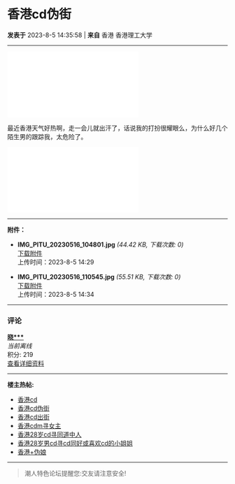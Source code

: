 # 香港cd伪街

**发表于** 2023-8-5 14:35:58 | **来自** 香港 香港理工大学

---

![香港cd伪街](forum.php?mod=image&aid=254992&size=100x100&key=366eff9c0fbfefc1&type=1)

最近香港天气好热啊，走一会儿就出汗了，话说我的打扮很耀眼么，为什么好几个陌生男的跟踪我，太危险了。

![香港cd伪街](forum.php?mod=image&aid=254993&size=100x100&key=24bb13d9a4b6ef36&type=1)

---

**附件：**
- **IMG_PITU_20230516_104801.jpg** _(44.42 KB, 下载次数: 0)_  
  [下载附件](https://face.crtslta.com/forum.php?mod=attachment&aid=MjU0OTkyfGRhMmI4ZmFlfDE3NDA2Nzk3NDB8MHw2MDI2MjU%3D&nothumb=yes)  
  上传时间：2023-8-5 14:29
  
- **IMG_PITU_20230516_110545.jpg** _(55.51 KB, 下载次数: 0)_  
  [下载附件](https://face.crtslta.com/forum.php?mod=attachment&aid=MjU0OTkzfGY5MjY2MWZmfDE3NDA2Nzk3NDB8MHw2MDI2MjU%3D&nothumb=yes)  
  上传时间：2023-8-5 14:34

---

### 评论

**[晓\*\*\*](https://face.crtslta.com/space-uid-621480.html)**  
_当前离线_  
积分: 219  
[查看详细资料](https://face.crtslta.com/home.php?mod=space&uid=621480&do=profile)

---

**楼主热帖:**
- [香港cd](https://face.crtslta.com/thread-664631-1-1.html)
- [香港cd伪街](https://face.crtslta.com/thread-602625-1-1.html)
- [香港cd出街](https://face.crtslta.com/thread-597681-1-1.html)
- [香港cdm寻女主](https://face.crtslta.com/thread-597217-1-1.html)
- [香港28岁cd寻同道中人](https://face.crtslta.com/thread-596973-1-1.html)
- [香港28岁男cd寻cd同好或喜欢cd的小姐姐](https://face.crtslta.com/thread-588633-1-1.html)
- [香港+伪娘](https://face.crtslta.com/thread-588632-1-1.html)

---

> 潮人特色论坛提醒您:交友请注意安全!